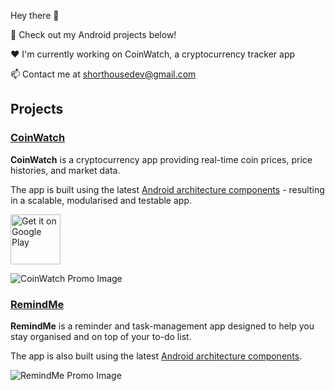 Hey there 👋 

👀 Check out my Android projects below!

❤️ I'm currently working on CoinWatch, a cryptocurrency tracker app

📫 Contact me at shorthousedev@gmail.com

## Projects
### [CoinWatch](https://github.com/shorthouse/CoinWatch)


**CoinWatch** is a cryptocurrency app providing real-time coin prices, price histories, and market data.

The app is built using the latest [Android architecture components](https://developer.android.com/topic/architecture/recommendations) - resulting in a scalable, modularised and testable app.

<a href='https://play.google.com/store/apps/details?id=dev.shorthouse.coinwatch&pcampaignid=pcampaignidMKT-Other-global-all-co-prtnr-py-PartBadge-Mar2515-1'>
    <img alt='Get it on Google Play' src='https://play.google.com/intl/en_us/badges/static/images/badges/en_badge_web_generic.png' height='80'/>
</a>

![CoinWatch Promo Image](https://github.com/shorthouse/shorthouse/assets/73708076/50ae7658-e929-4489-b172-0faed3dae9ce)

### [RemindMe](https://github.com/shorthouse/RemindMe)
**RemindMe** is a reminder and task-management app designed to help you stay organised and on top of your to-do list.

The app is also built using the latest [Android architecture components](https://developer.android.com/topic/architecture/recommendations).

![RemindMe Promo Image](https://github.com/shorthouse/shorthouse/assets/73708076/a3b4d963-2449-43f5-a4eb-d9194fa349a1)
